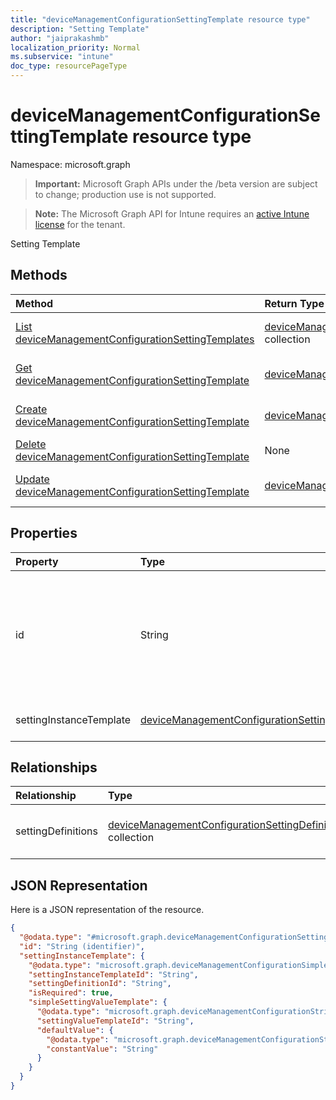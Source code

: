 ```yaml
---
title: "deviceManagementConfigurationSettingTemplate resource type"
description: "Setting Template"
author: "jaiprakashmb"
localization_priority: Normal
ms.subservice: "intune"
doc_type: resourcePageType
---
```


# deviceManagementConfigurationSettingTemplate resource type

Namespace: microsoft.graph

> **Important:** Microsoft Graph APIs under the /beta version are subject to change; production use is not supported.

> **Note:** The Microsoft Graph API for Intune requires an [active Intune license](https://go.microsoft.com/fwlink/?linkid=839381) for the tenant.

Setting Template

## Methods
|Method|Return Type|Description|
|:---|:---|:---|
|[List deviceManagementConfigurationSettingTemplates](../api/intune-deviceconfigv2-devicemanagementconfigurationsettingtemplate-list.md)|[deviceManagementConfigurationSettingTemplate](../resources/intune-deviceconfigv2-devicemanagementconfigurationsettingtemplate.md) collection|List properties and relationships of the [deviceManagementConfigurationSettingTemplate](../resources/intune-deviceconfigv2-devicemanagementconfigurationsettingtemplate.md) objects.|
|[Get deviceManagementConfigurationSettingTemplate](../api/intune-deviceconfigv2-devicemanagementconfigurationsettingtemplate-get.md)|[deviceManagementConfigurationSettingTemplate](../resources/intune-deviceconfigv2-devicemanagementconfigurationsettingtemplate.md)|Read properties and relationships of the [deviceManagementConfigurationSettingTemplate](../resources/intune-deviceconfigv2-devicemanagementconfigurationsettingtemplate.md) object.|
|[Create deviceManagementConfigurationSettingTemplate](../api/intune-deviceconfigv2-devicemanagementconfigurationsettingtemplate-create.md)|[deviceManagementConfigurationSettingTemplate](../resources/intune-deviceconfigv2-devicemanagementconfigurationsettingtemplate.md)|Create a new [deviceManagementConfigurationSettingTemplate](../resources/intune-deviceconfigv2-devicemanagementconfigurationsettingtemplate.md) object.|
|[Delete deviceManagementConfigurationSettingTemplate](../api/intune-deviceconfigv2-devicemanagementconfigurationsettingtemplate-delete.md)|None|Deletes a [deviceManagementConfigurationSettingTemplate](../resources/intune-deviceconfigv2-devicemanagementconfigurationsettingtemplate.md).|
|[Update deviceManagementConfigurationSettingTemplate](../api/intune-deviceconfigv2-devicemanagementconfigurationsettingtemplate-update.md)|[deviceManagementConfigurationSettingTemplate](../resources/intune-deviceconfigv2-devicemanagementconfigurationsettingtemplate.md)|Update the properties of a [deviceManagementConfigurationSettingTemplate](../resources/intune-deviceconfigv2-devicemanagementconfigurationsettingtemplate.md) object.|

## Properties
|Property|Type|Description|
|:---|:---|:---|
|id|String|Key of this setting template within the policy template which contains it. Automatically generated.|
|settingInstanceTemplate|[deviceManagementConfigurationSettingInstanceTemplate](../resources/intune-deviceconfigv2-devicemanagementconfigurationsettinginstancetemplate.md)|Setting Instance Template|

## Relationships
|Relationship|Type|Description|
|:---|:---|:---|
|settingDefinitions|[deviceManagementConfigurationSettingDefinition](../resources/intune-deviceconfigv2-devicemanagementconfigurationsettingdefinition.md) collection|List of related Setting Definitions|

## JSON Representation
Here is a JSON representation of the resource.
<!-- {
  "blockType": "resource",
  "keyProperty": "id",
  "@odata.type": "microsoft.graph.deviceManagementConfigurationSettingTemplate"
}
-->
``` json
{
  "@odata.type": "#microsoft.graph.deviceManagementConfigurationSettingTemplate",
  "id": "String (identifier)",
  "settingInstanceTemplate": {
    "@odata.type": "microsoft.graph.deviceManagementConfigurationSimpleSettingInstanceTemplate",
    "settingInstanceTemplateId": "String",
    "settingDefinitionId": "String",
    "isRequired": true,
    "simpleSettingValueTemplate": {
      "@odata.type": "microsoft.graph.deviceManagementConfigurationStringSettingValueTemplate",
      "settingValueTemplateId": "String",
      "defaultValue": {
        "@odata.type": "microsoft.graph.deviceManagementConfigurationStringSettingValueConstantDefaultTemplate",
        "constantValue": "String"
      }
    }
  }
}
```
